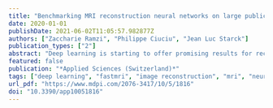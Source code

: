 ```yaml
---
title: "Benchmarking MRI reconstruction neural networks on large public datasets"
date: 2020-01-01
publishDate: 2021-06-02T11:05:57.982877Z
authors: ["Zaccharie Ramzi", "Philippe Ciuciu", "Jean Luc Starck"]
publication_types: ["2"]
abstract: "Deep learning is starting to offer promising results for reconstruction in Magnetic Resonance Imaging (MRI). A lot of networks are being developed, but the comparisons remain hard because the frameworks used are not the same among studies, the networks are not properly re-trained, and the datasets used are not the same among comparisons. The recent release of a public dataset, fastMRI, consisting of raw k-space data, encouraged us to write a consistent benchmark of several deep neural networks for MR image reconstruction. This paper shows the results obtained for this benchmark, allowing to compare the networks, and links the open source implementation of all these networks in Keras. The main finding of this benchmark is that it is beneficial to perform more iterations between the image and the measurement spaces compared to having a deeper per-space network."
featured: false
publication: "*Applied Sciences (Switzerland)*"
tags: ["deep learning", "fastmri", "image reconstruction", "mri", "neural networks", "oasis"]
url_pdf: "https://www.mdpi.com/2076-3417/10/5/1816"
doi: "10.3390/app10051816"
---
```


